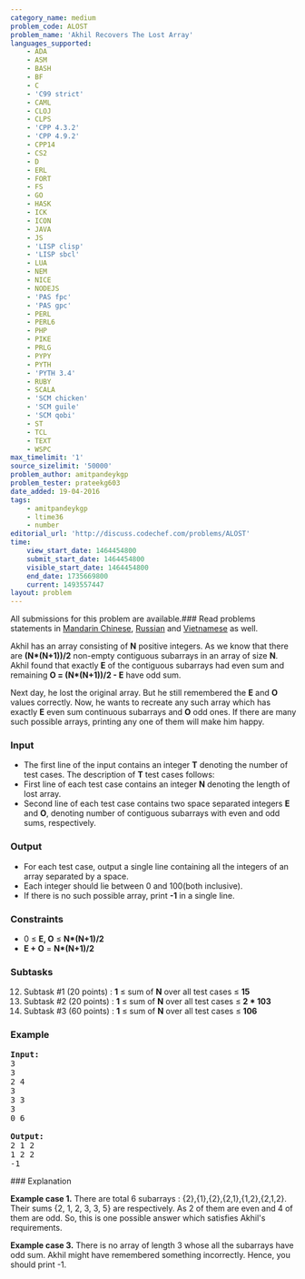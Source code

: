 ```yaml
---
category_name: medium
problem_code: ALOST
problem_name: 'Akhil Recovers The Lost Array'
languages_supported:
    - ADA
    - ASM
    - BASH
    - BF
    - C
    - 'C99 strict'
    - CAML
    - CLOJ
    - CLPS
    - 'CPP 4.3.2'
    - 'CPP 4.9.2'
    - CPP14
    - CS2
    - D
    - ERL
    - FORT
    - FS
    - GO
    - HASK
    - ICK
    - ICON
    - JAVA
    - JS
    - 'LISP clisp'
    - 'LISP sbcl'
    - LUA
    - NEM
    - NICE
    - NODEJS
    - 'PAS fpc'
    - 'PAS gpc'
    - PERL
    - PERL6
    - PHP
    - PIKE
    - PRLG
    - PYPY
    - PYTH
    - 'PYTH 3.4'
    - RUBY
    - SCALA
    - 'SCM chicken'
    - 'SCM guile'
    - 'SCM qobi'
    - ST
    - TCL
    - TEXT
    - WSPC
max_timelimit: '1'
source_sizelimit: '50000'
problem_author: amitpandeykgp
problem_tester: prateekg603
date_added: 19-04-2016
tags:
    - amitpandeykgp
    - ltime36
    - number
editorial_url: 'http://discuss.codechef.com/problems/ALOST'
time:
    view_start_date: 1464454800
    submit_start_date: 1464454800
    visible_start_date: 1464454800
    end_date: 1735669800
    current: 1493557447
layout: problem
---
```

All submissions for this problem are available.###  Read problems statements in [Mandarin Chinese](http://www.codechef.com/download/translated/LTIME36/mandarin/ALOST.pdf), [Russian](http://www.codechef.com/download/translated/LTIME36/russian/ALOST.pdf) and [Vietnamese](http://www.codechef.com/download/translated/LTIME36/vietnamese/ALOST.pdf) as well.

Akhil has an array consisting of **N** positive integers. As we know that there are **(N\*(N+1))/2** non-empty contiguous subarrays in an array of size **N**. Akhil found that exactly **E** of the contiguous subarrays had even sum and remaining **O = (N\*(N+1))/2 - E** have odd sum.

Next day, he lost the original array. But he still remembered the **E** and **O** values correctly. Now, he wants to recreate any such array which has exactly **E** even sum continuous subarrays and **O** odd ones. If there are many such possible arrays, printing any one of them will make him happy.

### Input

- The first line of the input contains an integer **T** denoting the number of test cases. The description of **T** test cases follows:
- First line of each test case contains an integer **N** denoting the length of lost array.
- Second line of each test case contains two space separated integers **E** and **O**, denoting number of contiguous subarrays with even and odd sums, respectively.

### Output

- For each test case, output a single line containing all the integers of an array separated by a space.
- Each integer should lie between 0 and 100(both inclusive).
- If there is no such possible array, print **-1** in a single line.

### Constraints

- 0 ≤ **E, O** ≤ **N\*(N+1)/2**
- **E + O** = **N\*(N+1)/2**

### Subtasks

12. Subtask #1 (20 points) : **1** ≤ sum of **N** over all test cases ≤ **15**
13. Subtask #2 (20 points) : **1** ≤ sum of **N** over all test cases ≤ **2 \* 103**
14. Subtask #3 (60 points) : **1** ≤ sum of **N** over all test cases ≤ **106**
### Example

<pre><b>Input:</b>
3
3
2 4
3
3 3
3
0 6

<b>Output:</b>
2 1 2
1 2 2
-1
</pre>### Explanation

**Example case 1.** There are total 6 subarrays : {2},{1},{2},{2,1},{1,2},{2,1,2}. Their sums {2, 1, 2, 3, 3, 5} are respectively. As 2 of them are even and 4 of them are odd. So, this is one possible answer which satisfies Akhil's requirements.

**Example case 3.** There is no array of length 3 whose all the subarrays have odd sum. Akhil might have remembered something incorrectly. Hence, you should print -1.
